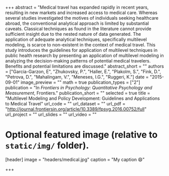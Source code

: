 +++
abstract = "Medical travel has expanded rapidly in recent years, resulting in new markets and increased access to medical care. Whereas several studies investigated the motives of individuals seeking healthcare abroad, the conventional analytical approach is limited by substantial caveats. Classical techniques as found in the literature cannot provide sufficient insight due to the nested nature of data generated. The application of adequate analytical techniques, specifically multilevel modeling, is scarce to non-existent in the context of medical travel. This study introduces the guidelines for application of multilevel techniques in public health research by presenting an application of multilevel modeling in analyzing the decision-making patterns of potential medical travelers. Benefits and potential limitations are discussed."
abstract_short = ""
authors = ["Garcia-Garzon, E", "Zhukovsky, P.", "Haller, E.", "Plakolm, S.", "Fink, D.", "Petrova, D.", "Mahalingam, V.", "Meneses, I.G.", "Ruggeri, K."]
date = "2015-09-01"
image_preview = ""
math = true
publication_types = ["2"]
publication = "In *Frontiers in Psychology: Quantitative Psychology and Measurement*, Frontiers."
publication_short = ""
selected = true
title = "Multilevel Modeling and Policy Development: Guidelines and Applications to Medical Travel"
url_code = ""
url_dataset = ""
url_pdf = "http://journal.frontiersin.org/article/10.3389/fpsyg.2016.00752/full"
url_project = ""
url_slides = ""
url_video = ""

# Optional featured image (relative to `static/img/` folder).
[header]
image = "headers/medical.jpg"
caption = "My caption :smile:"

+++
